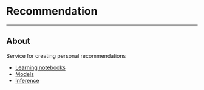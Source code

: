 # Recommendation

---
## About
Service for creating personal recommendations

- [Learning notebooks](./learning)
- [Models](inference/model)
- [Inference](./inference)
